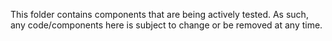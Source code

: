 This folder contains components that are being actively tested. As such, any code/components here is subject to change or be removed at any time.
